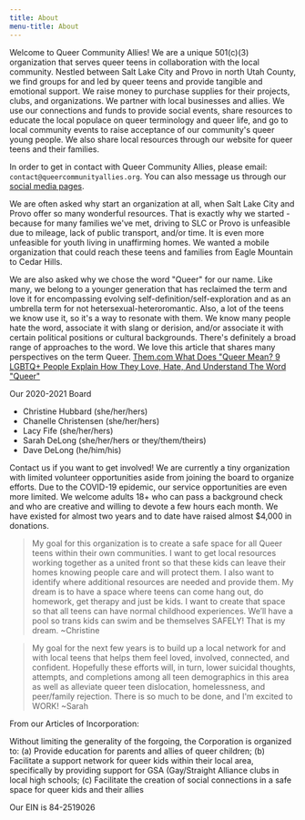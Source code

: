 ```yaml
---
title: About
menu-title: About
---
```


Welcome to Queer Community Allies! We are a unique 501(c)(3) organization that serves queer teens in collaboration with the local community. Nestled between Salt Lake City and Provo in north Utah County, we find groups for and led by queer teens and provide tangible and emotional support. We raise money to purchase supplies for their projects, clubs, and organizations. We partner with local businesses and allies. We use our connections and funds to provide social events, share resources to educate the local populace on queer terminology and queer life, and go to local community events to raise acceptance of our community's queer young people. We also share local resources through our website for queer teens and their families.  

In order to get in contact with Queer Community Allies, please email: `contact@queercommunityallies.org`. You can also message us through our [social media pages](/social).

We are often asked why start an organization at all, when Salt Lake City and Provo offer so many wonderful resources. That is exactly why we started - because for many families we've met, driving to SLC or Provo is unfeasible due to mileage, lack of public transport, and/or time. It is even more unfeasible for youth living in unaffirming homes. We wanted a mobile organization that could reach these teens and families from Eagle Mountain to Cedar Hills. 

We are also asked why we chose the word "Queer" for our name. Like many, we belong to a younger generation that has reclaimed the term and love it for encompassing evolving self-definition/self-exploration and as an umbrella term for not hetersexual-heteroromantic. Also, a lot of the teens we know use it, so it's a way to resonate with them. We know many people hate the word, associate it with slang or derision, and/or associate it with certain political positions or cultural backgrounds. There's definitely a broad range of approaches to the word. We love this article that shares many perspectives on the term Queer. [Them.com What Does "Queer Mean? 9 LGBTQ+ People Explain How They Love, Hate, And Understand The Word "Queer"](https://www.them.us/story/what-does-queer-mean?fbclid=IwAR2LvTTiZQzdT2C8sMjgEni4XBPKtmnjWGJaEgchX4gDFM1HIwrNQ5zgUf8) 

Our 2020-2021 Board
- Christine Hubbard (she/her/hers)
- Chanelle Christensen (she/her/hers)
- Lacy Fife (she/her/hers)
- Sarah DeLong (she/her/hers or they/them/theirs)
- Dave DeLong (he/him/his)

Contact us if you want to get involved! We are currently a tiny organization with limited volunteer opportunities aside from joining the board to organize efforts. Due to the COVID-19 epidemic, our service opportunities are even more limited. We welcome adults 18+ who can pass a background check and who are creative and willing to devote a few hours each month. We have existed for almost two years and to date have raised almost $4,000 in donations. 



> My goal for this organization is to create a safe space for all Queer teens within their own communities. I want to get local resources working together as a united front so that these kids can leave their homes knowing people care and will protect them. I also want to identify where additional resources are needed and provide them. My dream is to have a space where teens can come hang out, do homework, get therapy and just be kids. I want to create that space so that all teens can have normal childhood experiences. We’ll have a pool so trans kids can swim and be themselves SAFELY! That is my dream. ~Christine 

> My goal for the next few years is to build up a local network for and with local teens that helps them feel loved, involved, connected, and confident. Hopefully these efforts will, in turn, lower suicidal thoughts, attempts, and completions among all teen demographics in this area as well as alleviate queer teen dislocation, homelessness, and peer/family rejection. There is so much to be done, and I'm excited to WORK! ~Sarah 

From our Articles of Incorporation:

Without limiting the generality of the forgoing, the Corporation is organized to:
(a) Provide education for parents and allies of queer children; 
(b) Facilitate a support network for queer kids within their local area, specifically by providing support for GSA (Gay/Straight Alliance clubs in local high schools; 
(c) Facilitate the creation of social connections in a safe space for queer kids and their allies

Our EIN is 84-2519026
